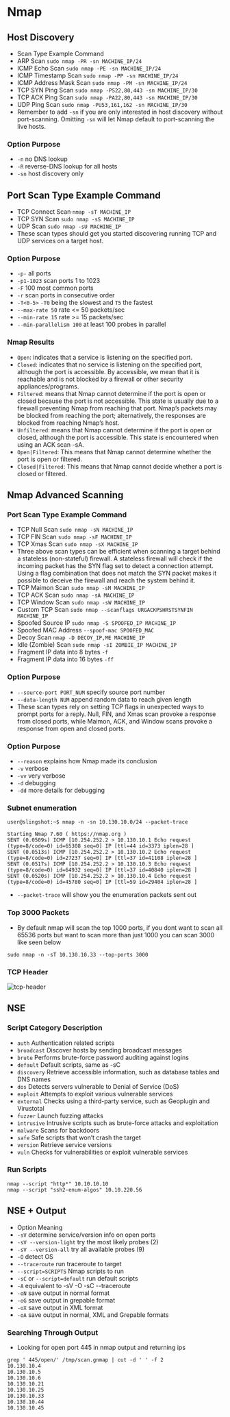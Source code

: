 # Nmap

## Host Discovery

* Scan Type Example Command
* ARP Scan `sudo nmap -PR -sn MACHINE_IP/24`
* ICMP Echo Scan `sudo nmap -PE -sn MACHINE_IP/24`
* ICMP Timestamp Scan `sudo nmap -PP -sn MACHINE_IP/24`
* ICMP Address Mask Scan `sudo nmap -PM -sn MACHINE_IP/24`
* TCP SYN Ping Scan `sudo nmap -PS22,80,443 -sn MACHINE_IP/30`
* TCP ACK Ping Scan `sudo nmap -PA22,80,443 -sn MACHINE_IP/30`
* UDP Ping Scan `sudo nmap -PU53,161,162 -sn MACHINE_IP/30`
* Remember to add `-sn` if you are only interested in host discovery without port-scanning. Omitting `-sn` will let Nmap default to port-scanning the live hosts.

### Option Purpose

* `-n` no DNS lookup
* `-R` reverse-DNS lookup for all hosts
* `-sn` host discovery only

## Port Scan Type Example Command

* TCP Connect Scan `nmap -sT MACHINE_IP`
* TCP SYN Scan `sudo nmap -sS MACHINE_IP`
* UDP Scan `sudo nmap -sU MACHINE_IP`
* These scan types should get you started discovering running TCP and UDP services on a target host.

### Option Purpose

* `-p-` all ports
* `-p1-1023` scan ports 1 to 1023
* `-F` 100 most common ports
* `-r` scan ports in consecutive order
* `-T<0-5>` `-T0` being the slowest and `T5` the fastest
* `--max-rate 50` rate <= 50 packets/sec
* `--min-rate 15` rate >= 15 packets/sec
* `--min-parallelism 100` at least 100 probes in parallel

### Nmap Results

* `Open`: indicates that a service is listening on the specified port.
* `Closed`: indicates that no service is listening on the specified port, although the port is accessible. By accessible, we mean that it is reachable and is not blocked by a firewall or other security appliances/programs.
* `Filtered`: means that Nmap cannot determine if the port is open or closed because the port is not accessible. This state is usually due to a firewall preventing Nmap from reaching that port. Nmap’s packets may be blocked from reaching the port; alternatively, the responses are blocked from reaching Nmap’s host.
* `Unfiltered`: means that Nmap cannot determine if the port is open or closed, although the port is accessible. This state is encountered when using an ACK scan -sA.
* `Open|Filtered`: This means that Nmap cannot determine whether the port is open or filtered.
* `Closed|Filtered`: This means that Nmap cannot decide whether a port is closed or filtered.

## Nmap Advanced Scanning

### Port Scan Type Example Command

* TCP Null Scan `sudo nmap -sN MACHINE_IP`
* TCP FIN Scan `sudo nmap -sF MACHINE_IP`
* TCP Xmas Scan `sudo nmap -sX MACHINE_IP`
* Three above scan types can be efficient when scanning a target behind a stateless (non-stateful) firewall. A stateless firewall will check if the incoming packet has the SYN flag set to detect a connection attempt. Using a flag combination that does not match the SYN packet makes it possible to deceive the firewall and reach the system behind it.
* TCP Maimon Scan `sudo nmap -sM MACHINE_IP`
* TCP ACK Scan `sudo nmap -sA MACHINE_IP`
* TCP Window Scan `sudo nmap -sW MACHINE_IP`
* Custom TCP Scan `sudo nmap --scanflags URGACKPSHRSTSYNFIN MACHINE_IP`
* Spoofed Source IP `sudo nmap -S SPOOFED_IP MACHINE_IP`
* Spoofed MAC Address `--spoof-mac SPOOFED_MAC`
* Decoy Scan `nmap -D DECOY_IP,ME MACHINE_IP`
* Idle (Zombie) Scan `sudo nmap -sI ZOMBIE_IP MACHINE_IP`
* Fragment IP data into 8 bytes `-f`
* Fragment IP data into 16 bytes `-ff`

### Option Purpose

* `--source-port PORT_NUM` specify source port number
* `--data-length NUM` append random data to reach given length
* These scan types rely on setting TCP flags in unexpected ways to prompt ports for a reply. Null, FIN, and Xmas scan provoke a response from closed ports, while Maimon, ACK, and Window scans provoke a response from open and closed ports.

### Option Purpose

* `--reason` explains how Nmap made its conclusion
* `-v` verbose
* `-vv` very verbose
* `-d` debugging
* `-dd` more details for debugging

### Subnet enumeration&#x20;

```
user@slingshot:~$ nmap -n -sn 10.130.10.0/24 --packet-trace

Starting Nmap 7.60 ( https://nmap.org )
SENT (0.0509s) ICMP [10.254.252.2 > 10.130.10.1 Echo request (type=8/code=0) id=65308 seq=0] IP [ttl=44 id=3373 iplen=28 ]
SENT (0.0513s) ICMP [10.254.252.2 > 10.130.10.2 Echo request (type=8/code=0) id=27237 seq=0] IP [ttl=37 id=41108 iplen=28 ]
SENT (0.0517s) ICMP [10.254.252.2 > 10.130.10.3 Echo request (type=8/code=0) id=64932 seq=0] IP [ttl=37 id=40840 iplen=28 ]
SENT (0.0520s) ICMP [10.254.252.2 > 10.130.10.4 Echo request (type=8/code=0) id=45780 seq=0] IP [ttl=59 id=29404 iplen=28 ]

```

* `--packet-trace` will show you the enumeration packets sent out&#x20;

### Top 3000 Packets

* By default nmap will scan the top 1000 ports, if you dont want to scan all 65536 ports but want to scan more than just 1000 you can scan 3000 like seen below&#x20;

```
sudo nmap -n -sT 10.130.10.33 --top-ports 3000
```

### TCP Header

![tcp-header](https://user-images.githubusercontent.com/75596877/138295680-a20a687e-6898-4b7a-8c6b-d3e496ff6c07.png)

## NSE

### Script Category Description

* `auth` Authentication related scripts
* `broadcast` Discover hosts by sending broadcast messages
* `brute` Performs brute-force password auditing against logins
* `default` Default scripts, same as -sC
* `discovery` Retrieve accessible information, such as database tables and DNS names
* `dos` Detects servers vulnerable to Denial of Service (DoS)
* `exploit` Attempts to exploit various vulnerable services
* `external` Checks using a third-party service, such as Geoplugin and Virustotal
* `fuzzer` Launch fuzzing attacks
* `intrusive` Intrusive scripts such as brute-force attacks and exploitation
* `malware` Scans for backdoors
* `safe` Safe scripts that won’t crash the target
* `version` Retrieve service versions
* `vuln` Checks for vulnerabilities or exploit vulnerable services

### Run Scripts

```
nmap --script "http*" 10.10.10.10
nmap --script "ssh2-enum-algos" 10.10.220.56
```

## NSE + Output

* Option Meaning
* `-sV` determine service/version info on open ports
* `-sV --version-light` try the most likely probes (2)
* `-sV --version-all` try all available probes (9)
* `-O` detect OS
* `--traceroute` run traceroute to target
* `--script=SCRIPTS` Nmap scripts to run
* `-sC` or `--script=default` run default scripts
* `-A` equivalent to -sV -O -sC --traceroute
* `-oN` save output in normal format
* `-oG` save output in grepable format
* `-oX` save output in XML format
* `-oA` save output in normal, XML and Grepable formats

### Searching Through Output&#x20;

* Looking for open port 445 in nmap output and returning ips&#x20;

```
grep ' 445/open/' /tmp/scan.gnmap | cut -d ' ' -f 2
10.130.10.4
10.130.10.5
10.130.10.6
10.130.10.21
10.130.10.25
10.130.10.33
10.130.10.44
10.130.10.45
```
